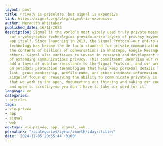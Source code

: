 ```yaml
---
layout: post
title: Privacy is priceless, but signal is expensive
link: https://signal.org/blog/signal-is-expensive
author: Meredith Whittaker
published_date: 16/11/2023
description: Signal is the world’s most widely used truly private messaging app, and
  our cryptographic technologies provide extra layers of privacy beyond the Signal
  app itself. Since launching in 2013, the Signal Protocol—our end-to-end encryption
  technology—has become the de facto standard for private communication, protecting
  the contents of billions of conversations in WhatsApp, Google Messages, and many
  others. Signal also continues to invest in research and development in the pursuit
  of extending communications privacy. This commitment underlies our recent work to
  add a layer of quantum resistance to the Signal Protocol, and our previous work
  on metadata protection technologies that help keep personal details like your contact
  list, group membership, profile name, and other intimate information secure. This
  singular focus on preserving the ability to communicate privately is one reason
  that we work in the open, documenting our thinking and making our code open source
  and open to scrutiny—so you don’t have to take our word for it.
language: en
categories:
- articles
tags:
- vie-privée
- app
- signal
- web
og-tags: vie-privée, app, signal, web
permalink: "/:categories/:year/:month/:day/:title/"
date: '2024-11-05 20:55:44 +0100'
---
```

